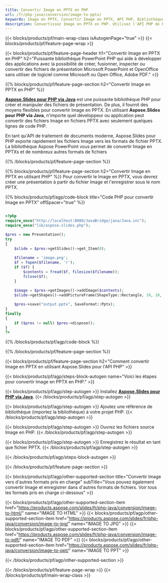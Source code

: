```yaml
---
title: Convertir Image en PPTX en PHP
url: /fr/php-java/conversion/image-to-pptx/
keywords: Image en PPTX, Convertir Image en PPTX, API PHP, Bibliothèque PHP, Image, PPTX
description: Convertissez Image en PPTX en PHP. Utilisez l'API PHP de PowerPoint pour convertir les fichiers Image en PPTX
---
```


{{< blocks/products/pf/main-wrap-class isAutogenPage="true" >}}
{{< blocks/products/pf/feature-page-wrap >}}

{{< blocks/products/pf/feature-page-header h1="Convertir Image en PPTX en PHP" h2="Puissante bibliothèque PowerPoint PHP qui aide à développer des applications avec la possibilité de créer, fusionner, inspecter ou convertir des fichiers de présentation Microsoft PowerPoint et OpenOffice sans utiliser de logiciel comme Microsoft ou Open Office, Adobe PDF." >}}

{{% blocks/products/pf/feature-page-section h2="Convertir Image en PPTX en PHP" %}}

[**Aspose.Slides pour PHP via Java**](https://products.aspose.com/slides/fr/php-java/) est une puissante bibliothèque PHP pour créer et manipuler des fichiers de présentation. De plus, il fournit des moyens flexibles pour convertir Image en PPTX. En utilisant **Aspose.Slides pour PHP via Java**, n'importe quel développeur ou application peut convertir des fichiers Image en fichiers PPTX avec seulement quelques lignes de code PHP.

En tant qu'API de traitement de documents moderne, Aspose.Slides pour PHP exporte rapidement les fichiers Image vers les formats de fichier PPTX. La bibliothèque Aspose PowerPoint vous permet de convertir Image en PPTXs et de nombreux autres formats de fichiers

{{% /blocks/products/pf/feature-page-section %}}

{{% blocks/products/pf/feature-page-section  h2="Convertir Image en PPTX en utilisant PHP" %}}
Pour convertir le Image en PPTX, vous devrez créer une présentation à partir du fichier Image et l'enregistrer sous le nom PPTX.

{{% blocks/products/pf/agp/code-block title="Code PHP pour convertir Image en PPTX" offSpacer="true" %}}

```php

<?php
require_once("http://localhost:8080/JavaBridge/java/Java.inc");
require_once("lib/aspose.slides.php");

$pres = new Presentation();
try
{
    $slide = $pres->getSlides()->get_Item(0);
    
    $filename = 'image.png';
    $f = fopen($filename, 'r');
    if ($f) {
        $contents = fread($f, filesize($filename));
        fclose($f);
    }
    
    $image = $pres->getImages()->addImage($contents);
    $slide->getShapes()->addPictureFrame(ShapeType::Rectangle, 10, 10, 100, 100, $image);

    $pres->save("output.pptx", SaveFormat::Pptx);
}
finally
{
    if ($pres != null) $pres->dispose();
}
?>
```


{{% /blocks/products/pf/agp/code-block %}}

{{% /blocks/products/pf/feature-page-section %}}

{{< blocks/products/pf/feature-page-section  h2="Comment convertir Image en PPTX en utilisant Aspose.Slides pour l'API PHP" >}}

{{< blocks/products/pf/agp/steps-block-autogen name="Voici les étapes pour convertir Image en PPTX en PHP." >}}

{{< blocks/products/pf/agp/step-autogen >}}
Installez [**Aspose.Slides pour PHP via Java**](https://products.aspose.com/slides/fr/php-java/).
{{< /blocks/products/pf/agp/step-autogen >}}

{{< blocks/products/pf/agp/step-autogen >}}
Ajoutez une référence de bibliothèque (importez la bibliothèque) à votre projet PHP.
{{< /blocks/products/pf/agp/step-autogen >}}

{{< blocks/products/pf/agp/step-autogen >}}
Ouvrez les fichiers source Image en PHP.
{{< /blocks/products/pf/agp/step-autogen >}}

{{< blocks/products/pf/agp/step-autogen >}}
Enregistrez le résultat en tant que fichier PPTX.
{{< /blocks/products/pf/agp/step-autogen >}}

{{< /blocks/products/pf/agp/steps-block-autogen >}}

{{< /blocks/products/pf/feature-page-section >}}

{{< blocks/products/pf/agp/other-supported-section title="Convertir Image vers d'autres formats pris en charge" subTitle="Vous pouvez également convertir Image et enregistrer dans d'autres formats de fichiers. Voir tous les formats pris en charge ci-dessous" >}}

{{< blocks/products/pf/agp/other-supported-section-item href="https://products.aspose.com/slides/fr/php-java/conversion/image-to-html/" name="IMAGE TO HTML" >}}
{{< blocks/products/pf/agp/other-supported-section-item href="https://products.aspose.com/slides/fr/php-java/conversion/image-to-jpg/" name="IMAGE TO JPG" >}}
{{< blocks/products/pf/agp/other-supported-section-item href="https://products.aspose.com/slides/fr/php-java/conversion/image-to-pdf/" name="IMAGE TO PDF" >}}
{{< blocks/products/pf/agp/other-supported-section-item href="https://products.aspose.com/slides/fr/php-java/conversion/image-to-ppt/" name="IMAGE TO PPT" >}}


{{< /blocks/products/pf/agp/other-supported-section >}}

{{< /blocks/products/pf/feature-page-wrap >}}
{{< /blocks/products/pf/main-wrap-class >}}
